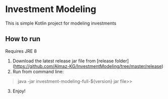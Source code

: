# Investment Modeling

This is simple Kotlin project for modeling investments

## How to run
Requires JRE 8

1. Download the latest release jar file from [release folder] (https://github.com/Almaz-KG/InvestmentModeling/tree/master/release)
2. Run from command line:
>  java -jar investment-modeling-full-${version} jar file>>

3. Enjoy!
